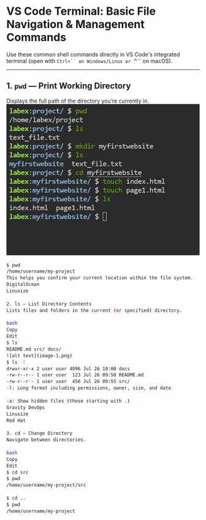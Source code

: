 # VS Code Terminal: Basic File Navigation & Management Commands

Use these common shell commands directly in VS Code's integrated terminal (open with `Ctrl+`` on Windows/Linux or `⌃\`` on macOS).

---

## 1. `pwd` — Print Working Directory

Displays the full path of the directory you’re currently in.
![alt text](image.png)
```bash
$ pwd
/home/username/my-project
This helps you confirm your current location within the file system. 
DigitalOcean
Linuxize

2. ls — List Directory Contents
Lists files and folders in the current (or specified) directory.

bash
Copy
Edit
$ ls
README.md src/ docs/
![alt text](image-1.png)
$ ls -l
drwxr-xr-x 2 user user 4096 Jul 26 10:00 docs
-rw-r--r-- 1 user user  123 Jul 26 09:50 README.md
-rw-r--r-- 1 user user  456 Jul 26 09:55 src/
-l: Long format including permissions, owner, size, and date

-a: Show hidden files (those starting with .) 
Gravity DevOps
Linuxize
Red Hat

3. cd — Change Directory
Navigate between directories.

bash
Copy
Edit
$ cd src
$ pwd
/home/username/my-project/src

$ cd ..
$ pwd
/home/username/my-project